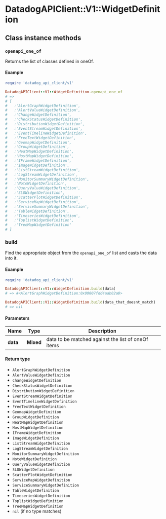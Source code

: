 # DatadogAPIClient::V1::WidgetDefinition

## Class instance methods

### `openapi_one_of`

Returns the list of classes defined in oneOf.

#### Example

```ruby
require 'datadog_api_client/v1'

DatadogAPIClient::V1::WidgetDefinition.openapi_one_of
# =>
# [
#   :'AlertGraphWidgetDefinition',
#   :'AlertValueWidgetDefinition',
#   :'ChangeWidgetDefinition',
#   :'CheckStatusWidgetDefinition',
#   :'DistributionWidgetDefinition',
#   :'EventStreamWidgetDefinition',
#   :'EventTimelineWidgetDefinition',
#   :'FreeTextWidgetDefinition',
#   :'GeomapWidgetDefinition',
#   :'GroupWidgetDefinition',
#   :'HeatMapWidgetDefinition',
#   :'HostMapWidgetDefinition',
#   :'IFrameWidgetDefinition',
#   :'ImageWidgetDefinition',
#   :'ListStreamWidgetDefinition',
#   :'LogStreamWidgetDefinition',
#   :'MonitorSummaryWidgetDefinition',
#   :'NoteWidgetDefinition',
#   :'QueryValueWidgetDefinition',
#   :'SLOWidgetDefinition',
#   :'ScatterPlotWidgetDefinition',
#   :'ServiceMapWidgetDefinition',
#   :'ServiceSummaryWidgetDefinition',
#   :'TableWidgetDefinition',
#   :'TimeseriesWidgetDefinition',
#   :'ToplistWidgetDefinition',
#   :'TreeMapWidgetDefinition'
# ]
```

### build

Find the appropriate object from the `openapi_one_of` list and casts the data into it.

#### Example

```ruby
require 'datadog_api_client/v1'

DatadogAPIClient::V1::WidgetDefinition.build(data)
# => #<AlertGraphWidgetDefinition:0x00007fdd4aab02a0>

DatadogAPIClient::V1::WidgetDefinition.build(data_that_doesnt_match)
# => nil
```

#### Parameters

| Name | Type | Description |
| ---- | ---- | ----------- |
| **data** | **Mixed** | data to be matched against the list of oneOf items |

#### Return type

- `AlertGraphWidgetDefinition`
- `AlertValueWidgetDefinition`
- `ChangeWidgetDefinition`
- `CheckStatusWidgetDefinition`
- `DistributionWidgetDefinition`
- `EventStreamWidgetDefinition`
- `EventTimelineWidgetDefinition`
- `FreeTextWidgetDefinition`
- `GeomapWidgetDefinition`
- `GroupWidgetDefinition`
- `HeatMapWidgetDefinition`
- `HostMapWidgetDefinition`
- `IFrameWidgetDefinition`
- `ImageWidgetDefinition`
- `ListStreamWidgetDefinition`
- `LogStreamWidgetDefinition`
- `MonitorSummaryWidgetDefinition`
- `NoteWidgetDefinition`
- `QueryValueWidgetDefinition`
- `SLOWidgetDefinition`
- `ScatterPlotWidgetDefinition`
- `ServiceMapWidgetDefinition`
- `ServiceSummaryWidgetDefinition`
- `TableWidgetDefinition`
- `TimeseriesWidgetDefinition`
- `ToplistWidgetDefinition`
- `TreeMapWidgetDefinition`
- `nil` (if no type matches)


